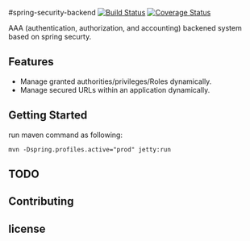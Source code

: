#spring-security-backend [![Build Status](https://travis-ci.org/easonlin404/spring-security-backend.svg?branch=master)](https://travis-ci.org/easonlin404/spring-security-backend) [![Coverage Status](https://coveralls.io/repos/github/easonlin404/spring-security-backend/badge.svg?branch=master)](https://coveralls.io/github/easonlin404/spring-security-backend?branch=master)

AAA (authentication, authorization, and accounting) backened system based on spring securty. 
 
## Features
-  Manage granted authorities/privileges/Roles dynamically.
-  Manage secured URLs within an application dynamically.

## Getting Started

run maven command as following:

    mvn -Dspring.profiles.active="prod" jetty:run
## TODO

## Contributing

## license
